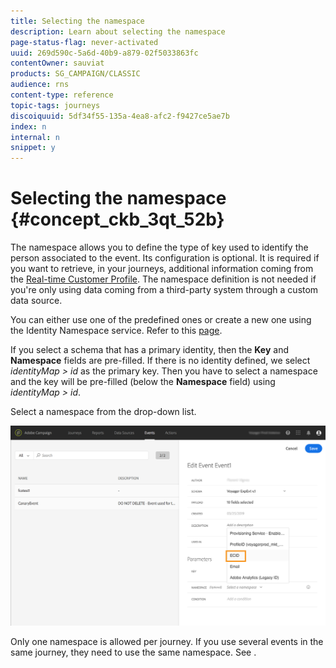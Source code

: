 ```yaml
---
title: Selecting the namespace
description: Learn about selecting the namespace
page-status-flag: never-activated
uuid: 269d590c-5a6d-40b9-a879-02f5033863fc
contentOwner: sauviat
products: SG_CAMPAIGN/CLASSIC
audience: rns
content-type: reference
topic-tags: journeys
discoiquuid: 5df34f55-135a-4ea8-afc2-f9427ce5ae7b
index: n
internal: n
snippet: y
---
```


# Selecting the namespace {#concept_ckb_3qt_52b}

The namespace allows you to define the type of key used to identify the person associated to the event. Its configuration is optional. It is required if you want to retrieve, in your journeys, additional information coming from the [Real-time Customer Profile](https://www.adobe.io/apis/cloudplatform/dataservices/profile-identity-segmentation/profile-identity-segmentation-services.html#!api-specification/markdown/narrative/technical_overview/unified_profile_architectural_overview/unified_profile_architectural_overview.md). The namespace definition is not needed if you're only using data coming from a third-party system through a custom data source.

You can either use one of the predefined ones or create a new one using the Identity Namespace service. Refer to this [page](https://www.adobe.io/apis/cloudplatform/dataservices/profile-identity-segmentation/profile-identity-segmentation-services.html#!api-specification/markdown/narrative/technical_overview/identity_namespace_overview/identity_namespace_overview.md).

If you select a schema that has a primary identity, then the **Key** and **Namespace** fields are pre-filled. If there is no identity defined, we select _identityMap > id_ as the primary key. Then you have to select a namespace and the key will be pre-filled (below the **Namespace** field) using _identityMap > id_.

Select a namespace from the drop-down list.

![](../assets/journey17.png)

Only one namespace is allowed per journey. If you use several events in the same journey, they need to use the same namespace. See [](../building-journeys/journey.md).
